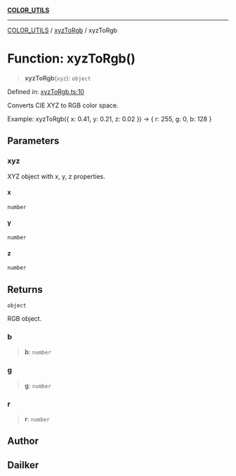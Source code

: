[**COLOR_UTILS**](../../README.md)

***

[COLOR_UTILS](../../README.md) / [xyzToRgb](../README.md) / xyzToRgb

# Function: xyzToRgb()

> **xyzToRgb**(`xyz`): `object`

Defined in: [xyzToRgb.ts:10](https://github.com/dailker/everyutil/blob/2c6c8c707de5d4a5d228d272d2d21855929838e2/src/color/xyzToRgb.ts#L10)

Converts CIE XYZ to RGB color space.

Example: xyzToRgb({ x: 0.41, y: 0.21, z: 0.02 }) → { r: 255, g: 0, b: 128 }

## Parameters

### xyz

XYZ object with x, y, z properties.

#### x

`number`

#### y

`number`

#### z

`number`

## Returns

`object`

RGB object.

### b

> **b**: `number`

### g

> **g**: `number`

### r

> **r**: `number`

## Author

## Dailker
